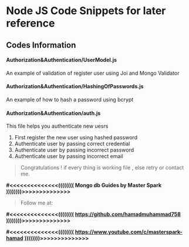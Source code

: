 # Node JS Code Snippets for later reference

## Codes Information

#### Authorization&Authentication/UserModel.js
An example of validation of register user using Joi and Mongo Validator

#### Authorization&Authentication/HashingOfPasswords.js
An example of how to hash a password using bcrypt

#### Authorization&Authentication/auth.js
This file helps you authenticate new uesrs
1. First register the  new user using hashed password 
2. Authenticate user by passing correct credential
3. Authenticate user by passing incorrect password
4. Authenticate user by passing incorrect email



> Congratulations ! if every thing is working file , else retry or contact me.

**#<<<<<<<<<<<<<<(((((((( Mongo db Guides by Master Spark ))))))))>>>>>>>>>>>>>>**

> Follow me at: 

**#<<<<<<<<<<<<<<(((((((( https://github.com/hamadmuhammad758 ))))))))>>>>>>>>>>>>>>**

**#<<<<<<<<<<<<<<(((((((( https://www.youtube.com/c/masterspark-hamad ))))))))>>>>>>>>>>>>>>**
